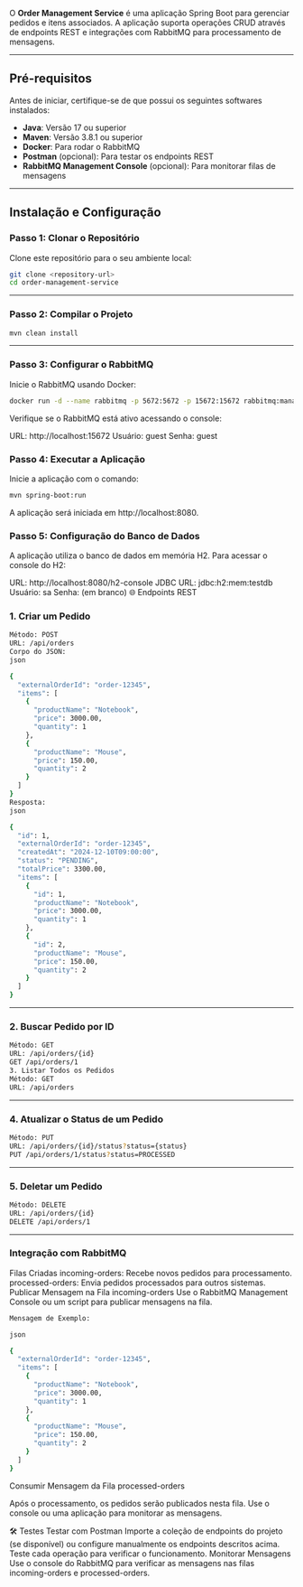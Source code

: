 O **Order Management Service** é uma aplicação Spring Boot para gerenciar pedidos e itens associados. A aplicação suporta operações CRUD através de endpoints REST e integrações com RabbitMQ para processamento de mensagens.

---

## **Pré-requisitos**

Antes de iniciar, certifique-se de que possui os seguintes softwares instalados:

- **Java**: Versão 17 ou superior
- **Maven**: Versão 3.8.1 ou superior
- **Docker**: Para rodar o RabbitMQ
- **Postman** (opcional): Para testar os endpoints REST
- **RabbitMQ Management Console** (opcional): Para monitorar filas de mensagens

---

## **Instalação e Configuração**

### **Passo 1: Clonar o Repositório**
Clone este repositório para o seu ambiente local:
```bash
git clone <repository-url>
cd order-management-service
```

---

### **Passo 2: Compilar o Projeto**
```bash
mvn clean install
```
---
### **Passo 3: Configurar o RabbitMQ**

Inicie o RabbitMQ usando Docker:

```bash
docker run -d --name rabbitmq -p 5672:5672 -p 15672:15672 rabbitmq:management
```

Verifique se o RabbitMQ está ativo acessando o console:

URL: http://localhost:15672
Usuário: guest
Senha: guest

### **Passo 4: Executar a Aplicação**

Inicie a aplicação com o comando:

```bash
mvn spring-boot:run
```
A aplicação será iniciada em http://localhost:8080.

### **Passo 5: Configuração do Banco de Dados**

A aplicação utiliza o banco de dados em memória H2. Para acessar o console do H2:

URL: http://localhost:8080/h2-console
JDBC URL: jdbc:h2:mem:testdb
Usuário: sa
Senha: (em branco)
🌐 Endpoints REST

### **1. Criar um Pedido**
```bash
Método: POST
URL: /api/orders
Corpo do JSON:
json

{
  "externalOrderId": "order-12345",
  "items": [
    {
      "productName": "Notebook",
      "price": 3000.00,
      "quantity": 1
    },
    {
      "productName": "Mouse",
      "price": 150.00,
      "quantity": 2
    }
  ]
}
Resposta:
json

{
  "id": 1,
  "externalOrderId": "order-12345",
  "createdAt": "2024-12-10T09:00:00",
  "status": "PENDING",
  "totalPrice": 3300.00,
  "items": [
    {
      "id": 1,
      "productName": "Notebook",
      "price": 3000.00,
      "quantity": 1
    },
    {
      "id": 2,
      "productName": "Mouse",
      "price": 150.00,
      "quantity": 2
    }
  ]
}
```
---
### **2. Buscar Pedido por ID**
```bash
Método: GET
URL: /api/orders/{id}
GET /api/orders/1
3. Listar Todos os Pedidos
Método: GET
URL: /api/orders
```
---
### **4. Atualizar o Status de um Pedido**
```bash
Método: PUT
URL: /api/orders/{id}/status?status={status}
PUT /api/orders/1/status?status=PROCESSED
```
---
### **5. Deletar um Pedido**
```bash
Método: DELETE
URL: /api/orders/{id}
DELETE /api/orders/1
```
---
### **Integração com RabbitMQ**

Filas Criadas
incoming-orders: Recebe novos pedidos para processamento.
processed-orders: Envia pedidos processados para outros sistemas.
Publicar Mensagem na Fila incoming-orders
Use o RabbitMQ Management Console ou um script para publicar mensagens na fila.

```bash
Mensagem de Exemplo:

json

{
  "externalOrderId": "order-12345",
  "items": [
    {
      "productName": "Notebook",
      "price": 3000.00,
      "quantity": 1
    },
    {
      "productName": "Mouse",
      "price": 150.00,
      "quantity": 2
    }
  ]
}
```

Consumir Mensagem da Fila processed-orders

Após o processamento, os pedidos serão publicados nesta fila. Use o console ou uma aplicação para monitorar as mensagens.

🛠️ Testes
Testar com Postman
Importe a coleção de endpoints do projeto (se disponível) ou configure manualmente os endpoints descritos acima.
Teste cada operação para verificar o funcionamento.
Monitorar Mensagens
Use o console do RabbitMQ para verificar as mensagens nas filas incoming-orders e processed-orders.